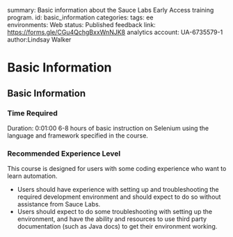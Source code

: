 <!-- Copy this file into tools/site/coursenameFolder & start editing -->

summary: Basic information about the Sauce Labs Early Access training program.
id: basic_information
categories:
tags: ee  
environments: Web
status: Published
feedback link: https://forms.gle/CGu4QchgBxxWnNJK8
analytics account: UA-6735579-1
author:Lindsay Walker
<!-- ------------------------ -->
#  Basic Information

<!-- ------------------------ -->
## Basic Information

### Time Required
Duration: 0:01:00
6-8 hours of basic instruction on Selenium using the language and framework specified in the course.

### Recommended Experience Level

This course is designed for users with some coding experience who want to learn automation.
* Users should have experience with setting up and troubleshooting the required development environment and should expect to do so without assistance from Sauce Labs.
* Users should expect to do some troubleshooting with setting up the environment, and have the ability and resources to use third party documentation (such as Java docs) to get their environment working.
